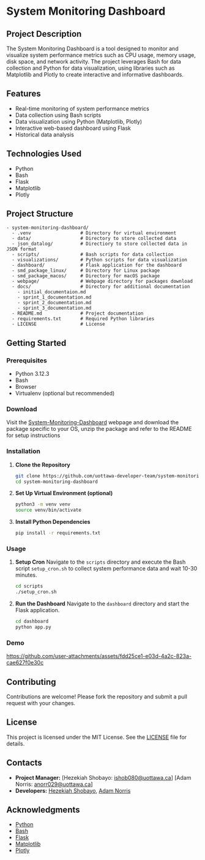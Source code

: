 # System Monitoring Dashboard

## Project Description
The System Monitoring Dashboard is a tool designed to monitor and visualize system performance metrics such as CPU usage, memory usage, disk space, and network activity. The project leverages Bash for data collection and Python for data visualization, using libraries such as Matplotlib and Plotly to create interactive and informative dashboards.

## Features
- Real-time monitoring of system performance metrics
- Data collection using Bash scripts
- Data visualization using Python (Matplotlib, Plotly)
- Interactive web-based dashboard using Flask
- Historical data analysis

## Technologies Used
- Python
- Bash
- Flask
- Matplotlib
- Plotly

## Project Structure
```
- system-monitoring-dashboard/
  - .venv                  # Directory for virtual environment
  - data/                  # Directory to store collected data
  - json_datalog/          # Directiory to store collected data in JSON format
  - scripts/               # Bash scripts for data collection
  - visualizations/        # Python scripts for data visualization
  - dashboard/             # Flask application for the dashboard
  - smd_package_linux/     # Directory for Linux package
  - smd_package_macos/     # Directory for macOS package
  - webpage/               # Webpage directory for packages download
  - docs/                  # Directory for additional documentation
    - initial_documentaion.md
    - sprint_1_documentation.md
    - sprint_2_documentation.md
    - sprint_3_documentation.md
  - README.md              # Project documentation
  - requirements.txt       # Required Python libraries
  - LICENSE                # License 
```

## Getting Started
### Prerequisites
- Python 3.12.3
- Bash
- Browser
- Virtualenv (optional but recommended)

### Download
Visit the [System-Monitoring-Dashboard](https://system-monitoring-dashboard.pages.dev/) webpage and download the package specific to your OS, unzip the package and refer to the README for setup instructions

### Installation
1. **Clone the Repository**
   ```bash
   git clone https://github.com/uottawa-developer-team/system-monitoring-dashboard.git
   cd system-monitoring-dashboard
   ```

2. **Set Up Virtual Environment (optional)**
   ```bash
   python3 -m venv venv
   source venv/bin/activate
   ```

3. **Install Python Dependencies**
   ```bash
   pip install -r requirements.txt
   ```

### Usage
1. **Setup Cron**
   Navigate to the `scripts` directory and execute the Bash script `setup_cron.sh` to collect system performance data and wait 10-30 minutes.
   ```bash
   cd scripts
   ./setup_cron.sh
   ```

2. **Run the Dashboard**
   Navigate to the `dashboard` directory and start the Flask application.
   ```bash
   cd dashboard
   python app.py
   ```

### Demo
https://github.com/user-attachments/assets/fdd25ce1-e03d-4a2c-823a-cae627f0e30c

## Contributing
Contributions are welcome! Please fork the repository and submit a pull request with your changes.

## License
This project is licensed under the MIT License. See the [LICENSE](LICENSE) file for details.

## Contacts
- **Project Manager:** [Hezekiah Shobayo: ishob080@uottawa.ca] [Adam Norris: anorr029@uottawa.ca]
- **Developers:** [Hezekiah Shobayo](https://www.linkedin.com/in/hezekiah-shobayo/), [Adam Norris](https://www.linkedin.com/in/adam-j-norris/)


  
## Acknowledgments
- [Python](https://www.python.org/)
- [Bash](https://www.gnu.org/software/bash/)
- [Flask](https://flask.palletsprojects.com/)
- [Matplotlib](https://matplotlib.org/)
- [Plotly](https://plotly.com/)


